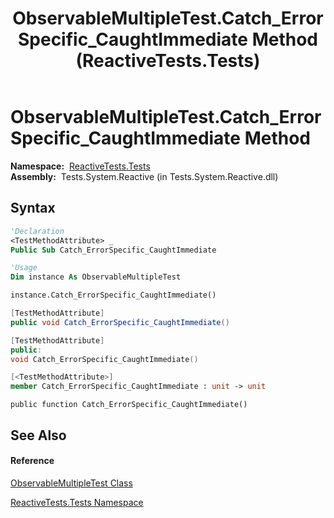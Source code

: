 ﻿---
title: ObservableMultipleTest.Catch_ErrorSpecific_CaughtImmediate Method  (ReactiveTests.Tests)
TOCTitle: Catch_ErrorSpecific_CaughtImmediate Method
ms:assetid: M:ReactiveTests.Tests.ObservableMultipleTest.Catch_ErrorSpecific_CaughtImmediate
ms:mtpsurl: https://msdn.microsoft.com/en-us/library/reactivetests.tests.observablemultipletest.catch_errorspecific_caughtimmediate(v=VS.103)
ms:contentKeyID: 36619464
ms.date: 06/28/2011
mtps_version: v=VS.103
f1_keywords:
- ReactiveTests.Tests.ObservableMultipleTest.Catch_ErrorSpecific_CaughtImmediate
dev_langs:
- CSharp
- JScript
- VB
- FSharp
- c++
---

# ObservableMultipleTest.Catch\_ErrorSpecific\_CaughtImmediate Method

**Namespace:**  [ReactiveTests.Tests](hh289046\(v=vs.103\).md)  
**Assembly:**  Tests.System.Reactive (in Tests.System.Reactive.dll)

## Syntax

``` vb
'Declaration
<TestMethodAttribute> _
Public Sub Catch_ErrorSpecific_CaughtImmediate
```

``` vb
'Usage
Dim instance As ObservableMultipleTest

instance.Catch_ErrorSpecific_CaughtImmediate()
```

``` csharp
[TestMethodAttribute]
public void Catch_ErrorSpecific_CaughtImmediate()
```

``` c++
[TestMethodAttribute]
public:
void Catch_ErrorSpecific_CaughtImmediate()
```

``` fsharp
[<TestMethodAttribute>]
member Catch_ErrorSpecific_CaughtImmediate : unit -> unit 
```

``` jscript
public function Catch_ErrorSpecific_CaughtImmediate()
```

## See Also

#### Reference

[ObservableMultipleTest Class](hh303586\(v=vs.103\).md)

[ReactiveTests.Tests Namespace](hh289046\(v=vs.103\).md)

